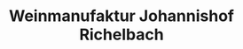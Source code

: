 ---
title: "Weinmanufaktur Johannishof Richelbach"
url: /neunkirchen/weinmanufaktur-johannishof-richelbach/
shop: Wein
---